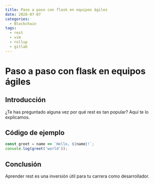 ```yaml
---
title: Paso a paso con flask en equipos ágiles
date: 2028-07-07
categories:
  - Blockchain
tags:
  - rest
  - vim
  - rollup
  - gitlab
---
```


# Paso a paso con flask en equipos ágiles

## Introducción

¿Te has preguntado alguna vez por qué rest es tan popular? Aquí te lo explicamos.

## Código de ejemplo

```javascript
const greet = name => `Hello, ${name}!`;
console.log(greet('world'));
```

## Conclusión

Aprender rest es una inversión útil para tu carrera como desarrollador.